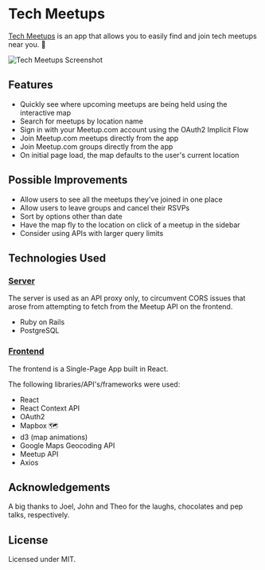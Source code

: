 # Tech Meetups

[Tech Meetups](http://tech-meetups.herokuapp.com/) is an app that allows you to easily find and join tech meetups near you. 📍

![Tech Meetups Screenshot](https://media.giphy.com/media/XJMkWRCdSdehUwDbcA/giphy.gif)
<br/>

## Features
* Quickly see where upcoming meetups are being held using the interactive map
* Search for meetups by location name   
* Sign in with your Meetup.com account using the OAuth2 Implicit Flow
* Join Meetup.com meetups directly from the app
* Join Meetup.com groups directly from the app
* On initial page load, the map defaults to the user's current location

## Possible Improvements
* Allow users to see all the meetups they've joined in one place
* Allow users to leave groups and cancel their RSVPs
* Sort by options other than date
* Have the map fly to the location on click of a meetup in the sidebar
* Consider using APIs with larger query limits

## Technologies Used
### [Server](https://github.com/amandytang/techmeetups-server)
The server is used as an API proxy only, to circumvent CORS issues that arose from attempting to fetch from the Meetup API on the frontend.
* Ruby on Rails
* PostgreSQL  

### [Frontend](https://github.com/amandytang/techmeetups)
The frontend is a Single-Page App built in React.

The following libraries/API's/frameworks were used:
* React
* React Context API
* OAuth2
* Mapbox 🗺
* d3 (map animations)
* Google Maps Geocoding API
* Meetup API  
* Axios

## Acknowledgements
A big thanks to Joel, John and Theo for the laughs, chocolates and pep talks, respectively.

## License
Licensed under MIT.
